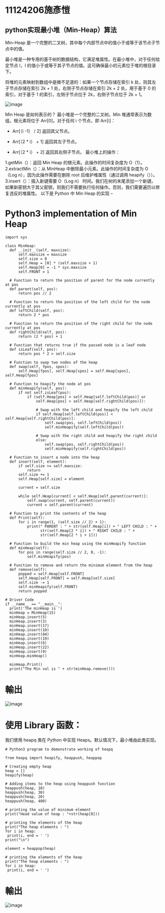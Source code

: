 # 11124206施彥愷

## python实现最小堆（Min-Heap）算法
Min-Heap 是一个完整的二叉树，其中每个内部节点中的值小于或等于该节点子节点中的值。

最小堆是一种专用的基于树的数据结构，它满足堆属性。在最小堆中，对于任何给定节点 I，I 的值小于或等于其子节点的值。这可确保最小的元素位于堆的根目录下。

将堆的元素映射到数组中是微不足道的：如果一个节点存储在索引 k 处，则其左子节点存储在索引 2k + 1 处，右侧子节点存储在索引 2k + 2 处，用于基于 0 的索引，对于基于 1 的索引，左侧子节点位于 2k，右侧子节点位于 2k + 1。


![image](https://github.com/user-attachments/assets/84de9d75-f75c-4dc2-9546-580d78950e49)

Min Heap 是如何表示的？
最小堆是一个完整的二叉树。Min 堆通常表示为数组。根元素将位于 Arr[0]。对于任何 i 个节点，即 Arr[i]：

+ Arr[（i -1） / 2] 返回其父节点。
- Arr[（2 * i） + 1] 返回其左子节点。
* Arr[（2 * i） + 2] 返回其右侧子节点。
最小堆上的操作：

1.getMin（）：返回 Min Heap 的根元素。此操作的时间复杂度为 O（1）。
2.extractMin（）：从 MinHeap 中删除最小元素。此操作的时间复杂度为 O（Log n），因为此操作需要在删除 root 后维护堆属性（通过调用 heapify（））。
3.insert（）：插入新键需要 O（Log n） 时间。我们在树的末尾添加一个新键。如果新密钥大于其父密钥，则我们不需要执行任何操作。否则，我们需要遍历以修复违反的堆属性。
以下是 Python 中 Min Heap 的实现 –
# Python3 implementation of Min Heap 

  ```
 import sys

class MinHeap:
    def __init__(self, maxsize):
        self.maxsize = maxsize
        self.size = 0
        self.Heap = [0] * (self.maxsize + 1)
        self.Heap[0] = -1 * sys.maxsize
        self.FRONT = 1

    # Function to return the position of parent for the node currently at pos 
    def parent(self, pos):
        return pos // 2

    # Function to return the position of the left child for the node currently at pos 
    def leftChild(self, pos):
        return 2 * pos

    # Function to return the position of the right child for the node currently at pos 
    def rightChild(self, pos):
        return (2 * pos) + 1

    # Function that returns true if the passed node is a leaf node 
    def isLeaf(self, pos):
        return pos * 2 > self.size

    # Function to swap two nodes of the heap 
    def swap(self, fpos, spos):
        self.Heap[fpos], self.Heap[spos] = self.Heap[spos], self.Heap[fpos]

    # Function to heapify the node at pos 
    def minHeapify(self, pos):
        if not self.isLeaf(pos):
            if (self.Heap[pos] > self.Heap[self.leftChild(pos)] or
                self.Heap[pos] > self.Heap[self.rightChild(pos)]):

                # Swap with the left child and heapify the left child 
                if self.Heap[self.leftChild(pos)] < self.Heap[self.rightChild(pos)]:
                    self.swap(pos, self.leftChild(pos))
                    self.minHeapify(self.leftChild(pos))

                # Swap with the right child and heapify the right child 
                else:
                    self.swap(pos, self.rightChild(pos))
                    self.minHeapify(self.rightChild(pos))

    # Function to insert a node into the heap 
    def insert(self, element):
        if self.size >= self.maxsize:
            return
        self.size += 1
        self.Heap[self.size] = element

        current = self.size

        while self.Heap[current] < self.Heap[self.parent(current)]:
            self.swap(current, self.parent(current))
            current = self.parent(current)

    # Function to print the contents of the heap 
    def Print(self):
        for i in range(1, (self.size // 2) + 1):
            print(" PARENT : " + str(self.Heap[i]) + " LEFT CHILD : " +
                  str(self.Heap[2 * i]) + " RIGHT CHILD : " +
                  str(self.Heap[2 * i + 1]))

    # Function to build the min heap using the minHeapify function 
    def minHeap(self):
        for pos in range(self.size // 2, 0, -1):
            self.minHeapify(pos)

    # Function to remove and return the minimum element from the heap 
    def remove(self):
        popped = self.Heap[self.FRONT]
        self.Heap[self.FRONT] = self.Heap[self.size]
        self.size -= 1
        self.minHeapify(self.FRONT)
        return popped

# Driver Code 
if __name__ == "__main__":
    print('The minHeap is ')
    minHeap = MinHeap(15)
    minHeap.insert(5)
    minHeap.insert(3)
    minHeap.insert(17)
    minHeap.insert(10)
    minHeap.insert(84)
    minHeap.insert(19)
    minHeap.insert(6)
    minHeap.insert(22)
    minHeap.insert(9)
    minHeap.minHeap()

    minHeap.Print()
    print("The Min val is " + str(minHeap.remove()))

```
# 輸出
![image](https://github.com/user-attachments/assets/0db4706b-ace9-4953-b769-e2785a5453ac)

# 使用 Library 函数：

我们使用 heapq 类在 Python 中实现 Heaps。默认情况下，最小堆由此类实现。
```
# Python3 program to demonstrate working of heapq 

from heapq import heapify, heappush, heappop 

# Creating empty heap 
heap = [] 
heapify(heap) 

# Adding items to the heap using heappush function 
heappush(heap, 10) 
heappush(heap, 30) 
heappush(heap, 20) 
heappush(heap, 400) 

# printing the value of minimum element 
print("Head value of heap : "+str(heap[0])) 

# printing the elements of the heap 
print("The heap elements : ") 
for i in heap: 
 print(i, end = ' ') 
print("\n") 

element = heappop(heap) 

# printing the elements of the heap 
print("The heap elements : ") 
for i in heap: 
 print(i, end = ' ')
```
# 輸出
![image](https://github.com/user-attachments/assets/20876e17-cdab-4bbd-aac7-a0b9322c20f9)
